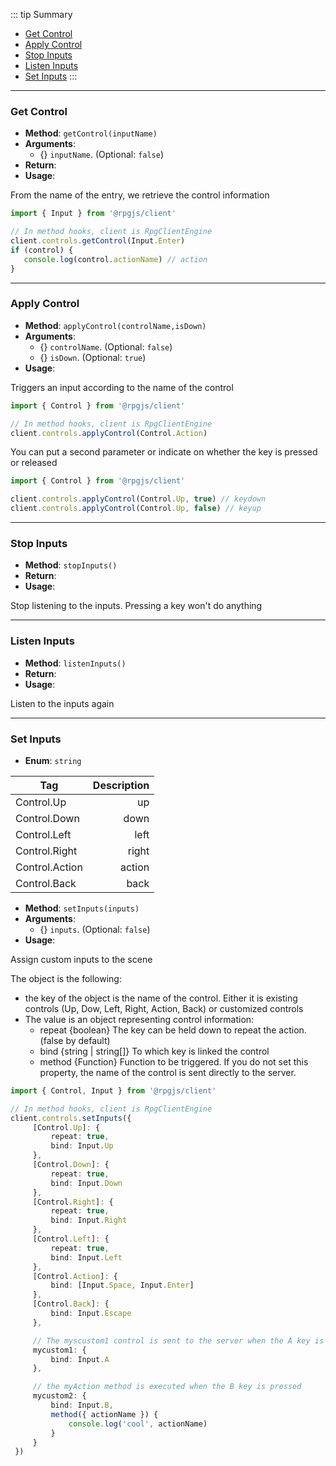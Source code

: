 ::: tip Summary
- [Get Control](#get-control)
- [Apply Control](#apply-control)
- [Stop Inputs](#stop-inputs)
- [Listen Inputs](#listen-inputs)
- [Set Inputs](#set-inputs)
:::
---
### Get Control
- **Method**: `getControl(inputName)`
- **Arguments**:
    - {<Type type='string' />} `inputName`.  (Optional: `false`)
- **Return**: <Type type=' { actionName: string, options: any } | undefined ' />   
- **Usage**:


From the name of the entry, we retrieve the control information

```ts 
import { Input } from '@rpgjs/client'

// In method hooks, client is RpgClientEngine
client.controls.getControl(Input.Enter)
if (control) {
   console.log(control.actionName) // action
}
```

---
### Apply Control
- **Method**: `applyControl(controlName,isDown)`
- **Arguments**:
    - {<Type type='string' />} `controlName`.  (Optional: `false`)
    - {<Type type='boolean' />} `isDown`.  (Optional: `true`) 
- **Usage**:


Triggers an input according to the name of the control

```ts 
import { Control } from '@rpgjs/client'

// In method hooks, client is RpgClientEngine
client.controls.applyControl(Control.Action)
```

You can put a second parameter or indicate on whether the key is pressed or released

```ts 
import { Control } from '@rpgjs/client'

client.controls.applyControl(Control.Up, true) // keydown
client.controls.applyControl(Control.Up, false) // keyup
```

---
### Stop Inputs
- **Method**: `stopInputs()`
- **Return**: <Type type='void' />   
- **Usage**:


Stop listening to the inputs. Pressing a key won't do anything


---
### Listen Inputs
- **Method**: `listenInputs()`
- **Return**: <Type type='void' />   
- **Usage**:


Listen to the inputs again


---
### Set Inputs
- **Enum**: `string`

| Tag           | Description |
| ------------- |------------:|
| Control.Up | up |
| Control.Down | down |
| Control.Left | left |
| Control.Right | right |
| Control.Action | action |
| Control.Back | back |
- **Method**: `setInputs(inputs)`
- **Arguments**:
    - {<Type type='object' />} `inputs`.  (Optional: `false`) 
- **Usage**:


Assign custom inputs to the scene

The object is the following:

* the key of the object is the name of the control. Either it is existing controls (Up, Dow, Left, Right, Action, Back) or customized controls
* The value is an object representing control information:
     * repeat {boolean} The key can be held down to repeat the action. (false by default)
     * bind {string | string[]} To which key is linked the control
     * method {Function} Function to be triggered. If you do not set this property, the name of the control is sent directly to the server.

```ts 
import { Control, Input } from '@rpgjs/client'

// In method hooks, client is RpgClientEngine
client.controls.setInputs({
     [Control.Up]: {
         repeat: true,
         bind: Input.Up
     },
     [Control.Down]: {
         repeat: true,
         bind: Input.Down
     },
     [Control.Right]: {
         repeat: true,
         bind: Input.Right
     },
     [Control.Left]: {
         repeat: true,
         bind: Input.Left
     },
     [Control.Action]: {
         bind: [Input.Space, Input.Enter]
     },
     [Control.Back]: {
         bind: Input.Escape
     },

     // The myscustom1 control is sent to the server when the A key is pressed.
     mycustom1: {
         bind: Input.A
     },

     // the myAction method is executed when the B key is pressed
     mycustom2: {
         bind: Input.B,
         method({ actionName }) {
             console.log('cool', actionName)
         }
     }
 })

```
